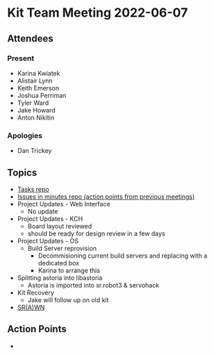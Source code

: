 # Kit Team Meeting 2022-06-07

## Attendees

### Present

- Karina Kwiatek
- Alistair Lynn
- Keith Emerson
- Joshua Perriman
- Tyler Ward
- Jake Howard
- Anton Nikitin

### Apologies

- Dan Trickey

## Topics

- [Tasks repo](https://github.com/srobo/tasks/issues?q=is%3Aopen+is%3Aissue+label%3A%22A%3A+Kit%22%2C%22A%3A+Team+Kits%22)
- [Issues in minutes repo (action points from previous meetings)](https://github.com/srobo/kit-team-minutes/issues)
- Project Updates - Web Interface
    - No update
- Project Updates - KCH
    - Board layout reviewed
    - should be ready for design review in a few days
- Project Updates - OS
    - Build Server reprovision
        - Decommisioning current build servers and replacing with a dedicated box
        - Karina to arrange this
- Splitting astoria into libastoria
    - Astoria is imported into sr.robot3 & servohack
- Kit Recovery
    - Jake will follow up on old kit
- [SR(A)WN](https://github.com/srobo/srawn/issue)


## Action Points

-

